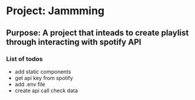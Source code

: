 # Project: Jammming
Purpose: A project that inteads to create playlist through interacting with spotify API
---
### List of todos 
- add static components
- get api key from spotify
- add .env file
- create api call check data 

